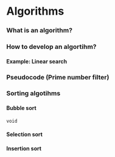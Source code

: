# Algorithms

### What is an algorithm?

### How to develop an algortihm?

#### Example: Linear search

### Pseudocode (Prime number filter)

### Sorting algotihms

#### Bubble sort
```
void 
```
#### Selection sort

#### Insertion sort 